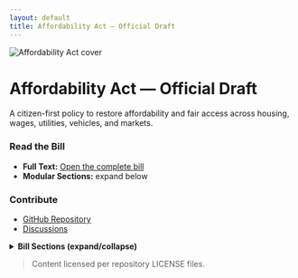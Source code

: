 ```yaml
---
layout: default
title: Affordability Act — Official Draft
---
```


![Affordability Act cover](/assets/header-1280x640.png)

# Affordability Act — Official Draft

A citizen-first policy to restore affordability and fair access across housing, wages, utilities, vehicles, and markets.

<div class="aa-grid">
<div>

### Read the Bill
- **Full Text:** [Open the complete bill](/policy/bill-text.md)
- **Modular Sections:** expand below

</div>
<div>

### Contribute
- [GitHub Repository](https://github.com/cFerg/Affordability-Act/)
- [Discussions](https://github.com/cFerg/Affordability-Act/discussions)

</div>
</div>

<details>
<summary><strong>Bill Sections (expand/collapse)</strong></summary>

- [01 — Foundations of Ownership](/policy/sections/01_Foundations_of_Ownership/)
- [02 — Housing, Land, and Ownership Protections](/policy/sections/02_Housing_Land_and_Ownership_Protections/)
- [03 — Fair Market Participation & Offer Integrity](/policy/sections/03_Fair_Market_Participation_and_Offer_Integrity/)
- [04 — Transportation, Vehicles, & Ownership Equity](/policy/sections/04_Transportation_Vehicles_and_Ownership_Equity/)
- [05 — Taxation, Labor, & Fiscal Safeguards](/policy/sections/05_Taxation_Labor_and_Fiscal_Safeguards/)
- [06 — Enforcement, Compliance, & Appeals](/policy/sections/06_Enforcement_Compliance_and_Appeals/)
- [07 — Integrity, Accountability, & Global Fairness](/policy/sections/07_Integrity_Accountability_and_Global_Fairness/)

</details>

> Content licensed per repository LICENSE files.
